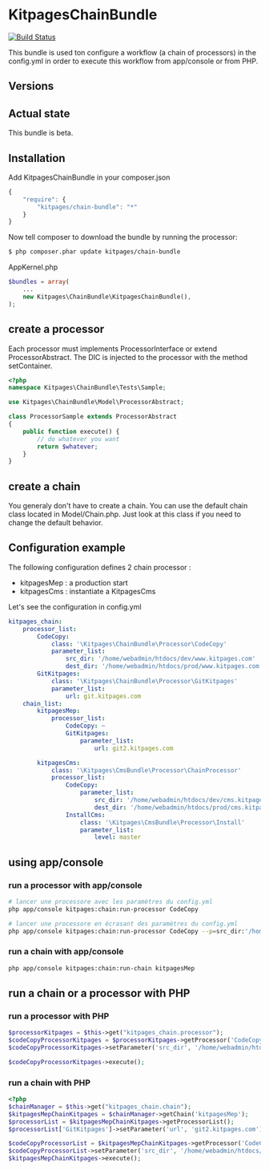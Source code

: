 KitpagesChainBundle
===================

[![Build Status](https://travis-ci.org/kitpages/KitpagesChainBundle.png?branch=master)](https://travis-ci.org/kitpages/KitpagesChainBundle)

This bundle is used ton configure a workflow (a chain of processors) in
the config.yml in order to execute this workflow from app/console or
from PHP.

## Versions



## Actual state

This bundle is beta.

## Installation

Add KitpagesChainBundle in your composer.json

```js
{
    "require": {
        "kitpages/chain-bundle": "*"
    }
}
```

Now tell composer to download the bundle by running the processor:

``` bash
$ php composer.phar update kitpages/chain-bundle
```

AppKernel.php

``` php
$bundles = array(
    ...
    new Kitpages\ChainBundle\KitpagesChainBundle(),
);
```


## create a processor

Each processor must implements ProcessorInterface or extend ProcessorAbstract. The DIC
is injected to the processor with the method setContainer.

```php
<?php
namespace Kitpages\ChainBundle\Tests\Sample;

use Kitpages\ChainBundle\Model\ProcessorAbstract;

class ProcessorSample extends ProcessorAbstract
{
    public function execute() {
        // do whatever you want
        return $whatever;
    }
}
```

## create a chain

You generaly don't have to create a chain. You can use the default chain class
located in Model/Chain.php. Just look at this class if you need to change the
default behavior.

## Configuration example

The following configuration defines 2 chain processor :

* kitpagesMep : a production start
* kitpagesCms : instantiate a KitpagesCms

Let's see the configuration in config.yml

``` yaml
kitpages_chain:
    processor_list:
        CodeCopy:
            class: '\Kitpages\ChainBundle\Processor\CodeCopy'
            parameter_list:
                src_dir: '/home/webadmin/htdocs/dev/www.kitpages.com'
                dest_dir: '/home/webadmin/htdocs/prod/www.kitpages.com'
        GitKitpages:
            class: '\Kitpages\ChainBundle\Processor\GitKitpages'
            parameter_list:
                url: git.kitpages.com
    chain_list:
        kitpagesMep:
            processor_list:
                CodeCopy: ~
                GitKitpages:
                    parameter_list:
                        url: git2.kitpages.com

        kitpagesCms:
            class: '\Kitpages\CmsBundle\Processor\ChainProcessor'
            processor_list:
                CodeCopy:
                    parameter_list:
                        src_dir: '/home/webadmin/htdocs/dev/cms.kitpages.com'
                        dest_dir: '/home/webadmin/htdocs/prod/cms.kitpages.com'
                InstallCms:
                    class: '\Kitpages\CmsBundle\Processor\Install'
                    parameter_list:
                        level: master
```

## using app/console
### run a processor with app/console

``` bash
# lancer une processore avec les paramètres du config.yml
php app/console kitpages:chain:run-processor CodeCopy

# lancer une processore en écrasant des paramètres du config.yml
php app/console kitpages:chain:run-processor CodeCopy --p=src_dir:'/home/webadmin/src' --p=dest_dir:'/tmp/destDir'
```

### run a chain with app/console

``` bash
php app/console kitpages:chain:run-chain kitpagesMep
```

## run a chain or a processor with PHP

### run a processor with PHP

``` php
$processorKitpages = $this->get("kitpages_chain.processor");
$codeCopyProcessorKitpages = $processorKitpages->getProcessor('CodeCopy');
$codeCopyProcessorKitpages->setParameter('src_dir', '/home/webadmin/htdocs/dev/cms2.kitpages.com');

$codeCopyProcessorKitpages->execute();
```

### run a chain with PHP

``` php
<?php
$chainManager = $this->get("kitpages_chain.chain");
$kitpagesMepChainKitpages = $chainManager->getChain('kitpagesMep');
$processorList = $kitpagesMepChainKitpages->getProcessorList();
$processorList['GitKitpages']->setParameter('url', 'git2.kitpages.com');

$codeCopyProcessorList = $kitpagesMepChainKitpages->getProcessor('CodeCopy');
$codeCopyProcessorList->setParameter('src_dir', '/home/webadmin/htdocs/dev/cms2.kitpages.com');
$kitpagesMepChainKitpages->execute();
```


